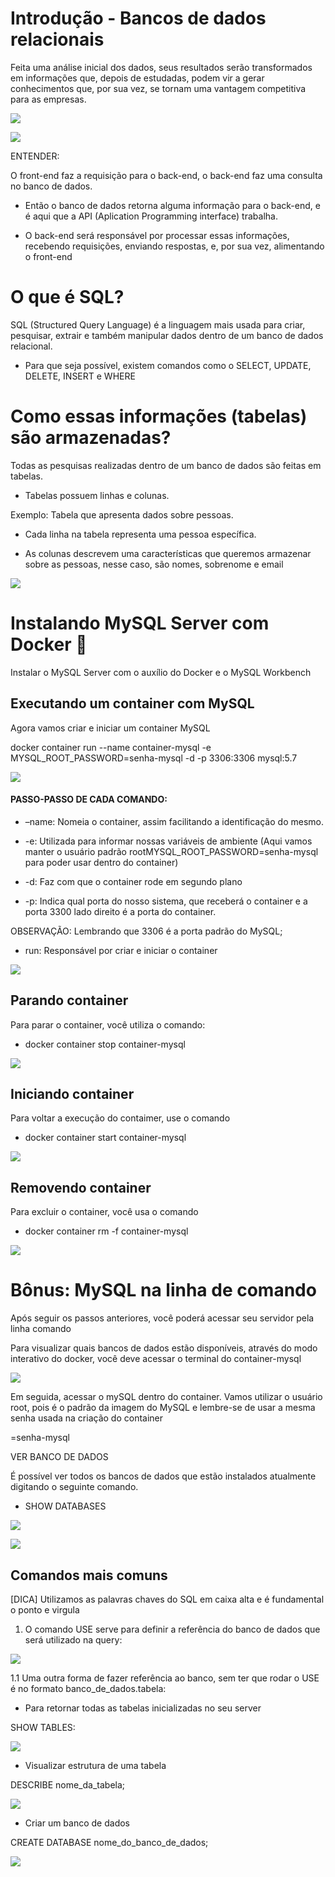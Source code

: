 # Introdução - Bancos de dados relacionais

  
  

Feita uma análise inicial dos dados, seus resultados serão transformados em informações que, depois de estudadas, podem vir a gerar conhecimentos que, por sua vez, se tornam uma vantagem competitiva para as empresas.

  

![](https://lh3.googleusercontent.com/X2vJo461maEjVxIS88XrYU3FpYyJn0XTKFoj0IkmBNmajuCTLf3pNrx5trdBLwug3s6nCj_962GdCTKSnu0Ov_u4uYKpaeqsV99_IH-p2ZFHQTfTw6dLIuUNpB3QYFj6mfZNt3lNcXmDwJuOqjxVpA)

  

![](https://lh3.googleusercontent.com/SST_4daXbeWHAaCQXSv83mnh0zPkAT5GKhug6ITIp5ssi0ZITzVyUJ8MID71G4pUmwnLrQIyN0_tOU_iLnna71NWar3v3nd3Fi6aeqdV11v9rbJbs7hsl-bV7ghQ918yCriNXRnYIGP9nM4xuwALDQ)

  

ENTENDER:

O front-end faz a requisição para o back-end, o back-end faz uma consulta no banco de dados.

-   Então o banco de dados retorna alguma informação para o back-end, e é aqui que a API (Aplication Programming interface) trabalha.
    

  

-   O back-end será responsável por processar essas informações, recebendo requisições, enviando respostas, e, por sua vez, alimentando o front-end
    

  
  
  

# O que é SQL?

  

SQL (Structured Query Language) é a linguagem mais usada para criar, pesquisar, extrair e também manipular dados dentro de um banco de dados relacional.

  

-   Para que seja possível, existem comandos como o SELECT, UPDATE, DELETE, INSERT e WHERE
    

  
  
  

# Como essas informações (tabelas) são armazenadas?

  

Todas as pesquisas realizadas dentro de um banco de dados são feitas em tabelas.

  

-   Tabelas possuem linhas e colunas.
    

  

Exemplo: Tabela que apresenta dados sobre pessoas.

-   Cada linha na tabela representa uma pessoa específica.
    
-   As colunas descrevem uma características que queremos armazenar sobre as pessoas, nesse caso, são nomes, sobrenome e email
    

  

![](https://lh6.googleusercontent.com/wyfjfI8xmZH0RlkXrvFP6EsRoMLbvLCWcEv1WFJwvWxoSptdlYgpswW485UywdAyn43Zo2X1H1QGOspv3oUVEikyoFDDZwUxFaPnrkxI-jPiML4o5eq6YYvn5eW2ZpCIZMftPO0n-EFsYF5wmYxTiA)

  
  

# Instalando MySQL Server com Docker 🐋

  

Instalar o MySQL Server com o auxílio do Docker e o MySQL Workbench

  
  

## Executando um container com MySQL

  
  

Agora vamos criar e iniciar um container MySQL

  

docker container run --name container-mysql -e MYSQL_ROOT_PASSWORD=senha-mysql -d -p 3306:3306 mysql:5.7

  

![](https://lh3.googleusercontent.com/jCm-ALor1hlGh1dVq4YKGuzhaTEx8gSVjfPZWw1ZShJVWOWG7mZOgLb9IQp94-ml5qs9Ty7z-FdOtslugdqyQEMLvj9_fPJ_RLjKzOmd99PUBtOxSjlm3OqsZ_MHQPMoK8RNCW-vBwxrZUCMrmsJLw)

  

#### PASSO-PASSO DE CADA COMANDO:

  

-   –name: Nomeia o container, assim facilitando a identificação do mesmo.
    

  

-   -e: Utilizada para informar nossas variáveis de ambiente (Aqui vamos manter o usuário padrão rootMYSQL_ROOT_PASSWORD=senha-mysql para poder usar dentro do container)
    

  

-   -d: Faz com que o container rode em segundo plano
    

  

-   -p: Indica qual porta do nosso sistema, que receberá o container e a porta 3300 lado direito é a porta do container.
    

OBSERVAÇÃO: Lembrando que 3306 é a porta padrão do MySQL;

  

-   run: Responsável por criar e iniciar o container
    

  
  

![](https://lh3.googleusercontent.com/xiCB28z2HvLa2BfhChHHFA-LirRHpaNDnsaN4JqwdwaQklDTP708CYtfqbVRylWQ_XQegEzc8ij6uC8mGxfIFCOaTCrkFAUZ2UfFsCnfvCpsoE5fdtEBs3EK4U-ILVAFSl6YZ44mrDzWhABnwqboPA)

  
  

## Parando container

  

Para parar o container, você utiliza o comando:

  

-   docker container stop container-mysql
    

  

![](https://lh4.googleusercontent.com/yE9tniKr6mnf0SF18YYCXamUW3WAbAoUSlnYTf_URNd2Esjv5Aa0bnLt-VED_PWtPhYXYzafULHpOM_yojEpnb_lCrCAmcewii8A1KGSgPYPJPsD1gR799WFhz2YG3kWJ2m3llWOPbh6CFBc_UyG0w)

  
  

## Iniciando container

  

Para voltar a execução do contaimer, use o comando

  

-   docker container start container-mysql
    

  

![](https://lh4.googleusercontent.com/q_LVkzuQTFKrLNOVp15f8tXp0KlfUHEA6ROVCLDFYNwUW_7rBbUAUX3Q8IZV3AsbTTI_PHWt-1gsevzf4iYKArRMLLvOIhwCrZaPWR2vFUu6yHCICd2jMNdf3RiZSChAlagxppXECJzWtmu5kr8INw)

  
  

## Removendo container

  

Para excluir o container, você usa o comando

  

-   docker container rm -f container-mysql
    

  

![](https://lh4.googleusercontent.com/5pEgaHYb6a8DwdbAckDziffaXznkaih8kcfCXSjzPnqzdE6UNQMqnGHT-Zi72ALwh_V_h6ZCrbzUkMgJXYUhHSkF9K1OgptRkfHKoRkVJRlOyJK0hyKl6wum1GPzp-ZVMBt0BwENVvjaZUvkgyjj9Q)

  
  
  

# Bônus: MySQL na linha de comando

  

Após seguir os passos anteriores, você poderá acessar seu servidor pela linha comando

  

Para visualizar quais bancos de dados estão disponíveis, através do modo interativo do docker, você deve acessar o terminal do container-mysql

  

![](https://lh6.googleusercontent.com/H4N0W-6_CVDjl56xU4h6FrZfPGN7JIh4ZkntHeo8TvRoheBN29Rhmih2n8FWX6kOfLEDKlMycMxe8O4_-nvs2WOMuzH4_MHul7cuqK0-s_hKOfv8ZUc1hJx_oBD9BYqPNizddHhiMhs6PfAt4ehbaw)

  

Em seguida, acessar o mySQL dentro do container. Vamos utilizar o usuário root, pois é o padrão da imagem do MySQL e lembre-se de usar a mesma senha usada na criação do container

  

=senha-mysql

  
  

VER BANCO DE DADOS

  

É possível ver todos os bancos de dados que estão instalados atualmente digitando o seguinte comando.

  

-   SHOW DATABASES
    

  

![](https://lh4.googleusercontent.com/qS6wf5M4jaIUoHcCJ70h7A4yigHJcjL1xDqv7GpFHAw5VsNKH44sbfcU7YxTNuMgT70sxCdse6Q3T9RNL6HXPo4l5bPuIiW6JhLunUXzxc6oDNxWMEPEjmdKwPfyi0odVJNEjnjWVv_ddqvaiSgH1w)

  

![](https://lh3.googleusercontent.com/SEv9fnvEOrBBSTTMBMCHmm4_AZO8AFU9GXU8L-rv6hE4A3yGr_hDRJBbeASRMVBTha52wfAwc-shNh-ThY-yE6b3Lo4m1S9W9JCpFvyEtxTTu4AdyuRz36JJ45SEA38E-KcdeiVkSHm4QE7XaEh5uQ)

  
  

## Comandos mais comuns

  

[DICA] Utilizamos as palavras chaves do SQL em caixa alta e é fundamental o ponto e virgula

  
  

1.  O comando USE serve para definir a referência do banco de dados que será utilizado na query:
    

  

![](https://lh5.googleusercontent.com/un104p9vBGWyLFM48qcDXychwl_lyWP_Xp_Wd0b6YzH68L63SW3gFc2IOpeVCzgBo0NRHz2IAnHMpkZv52yhKvkxbvH3XIojW6V0jIuzhqJ3QdWjcWQgX5JsLSRJzzOqc8RmODEphM1VEHUfcn96hA)

  
  

1.1 Uma outra forma de fazer referência ao banco, sem ter que rodar o USE é no formato banco_de_dados.tabela:

  
  
  
  

-   Para retornar todas as tabelas inicializadas no seu server
    

SHOW TABLES:

  

![](https://lh4.googleusercontent.com/kC7YeEM9Doz_BkcnDpYWg9CoM5L1UA0-UPm27HbOhVZPo8ZPMA_xjQQBoZZW6Xfb-lTShJ5wr-Gc3K5YccaUKSgawLe4_jCMn0FROW9tQPMQBZ732xa0SMvdTlsN_2BusBqpOv8-Qv8kLC8uki0CFg)

  
  
  

-   Visualizar estrutura de uma tabela
    

DESCRIBE nome_da_tabela;

  

![](https://lh4.googleusercontent.com/ap_zhJMixSK5GXT6EV4avufIJV2X5r4gz5pcV_gIYr0C2Vjl5oMxwlsc6si7oJZA4iM9GDTV2rQILCkQwI6aOvtoroIkuswt1VllP231K70w_ZpdIDufztQBPWnTnHyxPdUX2y8B-YCxg2HVXjh_ow)

  
  

-   Criar um banco de dados
    

CREATE DATABASE nome_do_banco_de_dados;

  

![](https://lh5.googleusercontent.com/QplQWe_C1hXxIUZUn-VLypG6JUoKY40FGH10n5mY9IQvhtOE6p1OJTxxs5FgcS6GIzQmGrClxu2doGr3kJr3QQtJb3raLkbv2-vPyWuofFCgRq4-ulwR1YyZ6u4qCHVQyVIIqFkQwkbBPePLGqrzeg)